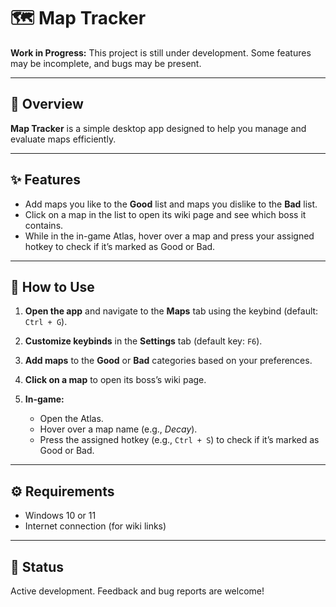 # 🗺️ Map Tracker

**Work in Progress:**
This project is still under development. Some features may be incomplete, and bugs may be present.

---

## 📖 Overview

**Map Tracker** is a simple desktop app designed to help you manage and evaluate maps efficiently.

---

## ✨ Features

* Add maps you like to the **Good** list and maps you dislike to the **Bad** list.
* Click on a map in the list to open its wiki page and see which boss it contains.
* While in the in-game Atlas, hover over a map and press your assigned hotkey to check if it’s marked as Good or Bad.

---

## 🚀 How to Use

1. **Open the app** and navigate to the **Maps** tab using the keybind (default: `Ctrl + G`).
2. **Customize keybinds** in the **Settings** tab (default key: `F6`).
3. **Add maps** to the **Good** or **Bad** categories based on your preferences.
4. **Click on a map** to open its boss’s wiki page.
5. **In-game:**

   * Open the Atlas.
   * Hover over a map name (e.g., *Decay*).
   * Press the assigned hotkey (e.g., `Ctrl + S`) to check if it’s marked as Good or Bad.

---

## ⚙️ Requirements

* Windows 10 or 11
* Internet connection (for wiki links)

---

## 🧩 Status

Active development. Feedback and bug reports are welcome!
